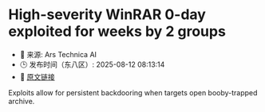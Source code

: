 # High-severity WinRAR 0-day exploited for weeks by 2 groups
- 📅 来源: Ars Technica AI
- 🕒 发布时间（东八区）: 2025-08-12 08:13:14
- 🔗 [原文链接](https://arstechnica.com/security/2025/08/high-severity-winrar-0-day-exploited-for-weeks-by-2-groups/)

Exploits allow for persistent backdooring when targets open booby-trapped archive.